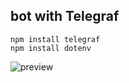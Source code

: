 ## bot with Telegraf

```
npm install telegraf
npm install dotenv
```

<image src="preview.jpg" alt="preview">

